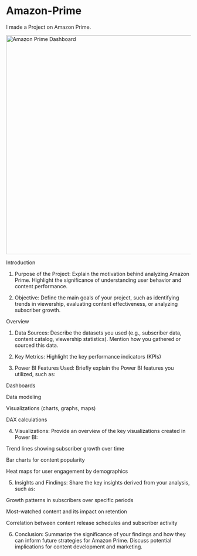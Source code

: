 # Amazon-Prime
I made a Project on Amazon Prime.

<img width="598" alt="Amazon Prime Dashboard" src="https://github.com/user-attachments/assets/2210a290-1834-4dec-a4fe-bbfb0fead2e6">

Introduction

1. Purpose of the Project: Explain the motivation behind analyzing Amazon Prime. Highlight the significance of understanding user behavior and content performance.


2. Objective: Define the main goals of your project, such as identifying trends in viewership, evaluating content effectiveness, or analyzing subscriber growth.

Overview

1. Data Sources: Describe the datasets you used (e.g., subscriber data, content catalog, viewership statistics). Mention how you gathered or sourced this data.

2. Key Metrics: Highlight the key performance indicators (KPIs)

3. Power BI Features Used: Briefly explain the Power BI features you utilized, such as:

Dashboards

Data modeling

Visualizations (charts, graphs, maps)

DAX calculations



4. Visualizations: Provide an overview of the key visualizations created in Power BI:

Trend lines showing subscriber growth over time

Bar charts for content popularity

Heat maps for user engagement by demographics



5. Insights and Findings: Share the key insights derived from your analysis, such as:

Growth patterns in subscribers over specific periods

Most-watched content and its impact on retention

Correlation between content release schedules and subscriber activity



6. Conclusion: Summarize the significance of your findings and how they can inform future strategies for Amazon Prime. Discuss potential implications for content development and marketing.
